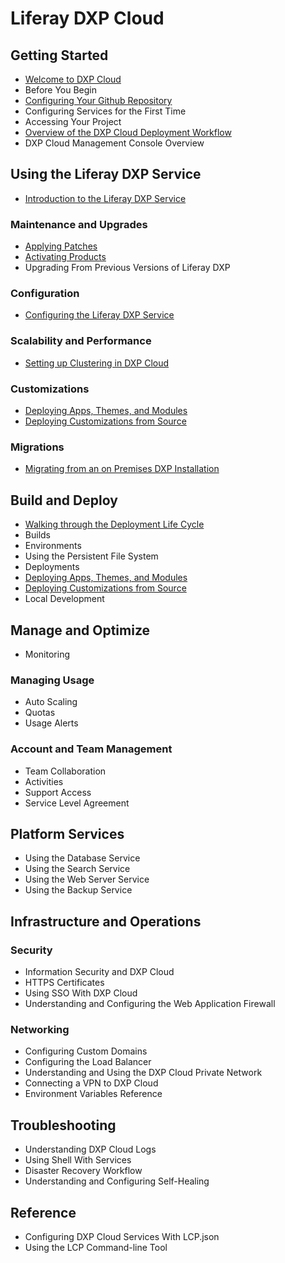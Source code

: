 # Liferay DXP Cloud

## Getting Started

* [Welcome to DXP Cloud](./getting-started/welcome-to-dxp-cloud.md)
* Before You Begin
* [Configuring Your Github Repository](./getting-started/configuring-your-github-repository.md)
* Configuring Services for the First Time
* Accessing Your Project
* [Overview of the DXP Cloud Deployment Workflow](./getting-started/overview-of-the-dxp-cloud-deployment-workflow.md)
* DXP Cloud Management Console Overview

## Using the Liferay DXP Service

* [Introduction to the Liferay DXP Service](./using-the-liferay-dxp-service/introduction-to-the-liferay-dxp-service.md)

### Maintenance and Upgrades

* [Applying Patches](./using-the-liferay-dxp-service/introduction-to-the-liferay-dxp-service.md#hotfixes)
* [Activating Products](./using-the-liferay-dxp-service/introduction-to-the-liferay-dxp-service.md#licenses)
* Upgrading From Previous Versions of Liferay DXP

### Configuration

* [Configuring the Liferay DXP Service](./using-the-liferay-dxp-service/configuring-the-liferay-dxp-service.md)

### Scalability and Performance

* [Setting up Clustering in DXP Cloud](./using-the-liferay-dxp-service/setting-up-clustering-in-dxp-cloud.md)

### Customizations

* [Deploying Apps, Themes, and Modules](./using-the-liferay-dxp-service/introduction-to-the-liferay-dxp-service.md#themes-portlets-and-osgi-modules)
* [Deploying Customizations from Source](./using-the-liferay-dxp-service/introduction-to-the-liferay-dxp-service.md#source-code)

### Migrations

* [Migrating from an on Premises DXP Installation](./using-the-liferay-dxp-service/migrating-from-an-on-premises-dxp-installation.md)

## Build and Deploy

* [Walking through the Deployment Life Cycle](./build-and-deploy/walking-through-the-deployment-life-cycle.md)
* Builds
* Environments
* Using the Persistent File System
* Deployments
* [Deploying Apps, Themes, and Modules](./using-the-liferay-dxp-service/introduction-to-the-liferay-dxp-service.md#themes-portlets-and-osgi-modules)
* [Deploying Customizations from Source](./using-the-liferay-dxp-service/introduction-to-the-liferay-dxp-service.md#source-code)
* Local Development

## Manage and Optimize

* Monitoring

### Managing Usage

* Auto Scaling
* Quotas
* Usage Alerts

### Account and Team Management

* Team Collaboration
* Activities
* Support Access
* Service Level Agreement

## Platform Services

* Using the Database Service
* Using the Search Service
* Using the Web Server Service
* Using the Backup Service

## Infrastructure and Operations

### Security

* Information Security and DXP Cloud
* HTTPS Certificates
* Using SSO With DXP Cloud
* Understanding and Configuring the Web Application Firewall

### Networking

* Configuring Custom Domains
* Configuring the Load Balancer
* Understanding and Using the DXP Cloud Private Network
* Connecting a VPN to DXP Cloud
* Environment Variables Reference

## Troubleshooting

* Understanding DXP Cloud Logs
* Using Shell With Services
* Disaster Recovery Workflow
* Understanding and Configuring Self-Healing

## Reference

* Configuring DXP Cloud Services With LCP.json
* Using the LCP Command-line Tool
